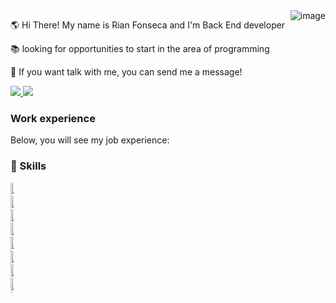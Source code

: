 <img alt="image" align="right" src="https://user-images.githubusercontent.com/104664138/226382413-6d33b624-9083-43d9-8d14-9a215492c83d.png"/>

🌎 Hi There! My name is Rian Fonseca and I'm Back End developer 

📚 looking for opportunities to start in the area of programming

💌 If you want talk with me, you can send me a message!

<p align="left">
  <a href="https://www.instagram.com/rianfonseca_/" alt="Instagram">
    <img src="https://img.shields.io/badge/-Instagram-1C1C1C?style=for-the-badge&logo=Instagram&logoColor=00FFFF&link=https://www.instagram.com/rianfonseca_/"/>
  </a>
  
  <a href="https://www.linkedin.com/in/rian-fonseca-428297248/" alt="Linkedin">
    <img src="https://img.shields.io/badge/-Linkedin-1C1C1C?style=for-the-badge&logo=Linkedin&logoColor=00FFFF&link=https://www.linkedin.com/in/rian-fonseca-428297248/"/>
  </a>
</p>

### Work experience
Below, you will see my job experience:




### 🦄 Skills
<div style="width:5px; height:10px">
  <img height="22" alt="Node" src="https://img.shields.io/badge/Node-%23239120.svg?style=for-the-badge&logo=node&logoColor=white"/>
  <img height="22" alt="JavaScript" src="https://img.shields.io/badge/JavaScript-FCC624?style=for-the-badge&logo=javascript&logoColor=black"/>
  <img height="22" alt="C#" src="https://img.shields.io/badge/c%23-%23239120.svg?style=for-the-badge&logo=c-sharp&logoColor=white"/>
  <img height="22" alt=".NET" src="https://img.shields.io/badge/.NET-D70A53?style=for-the-badge&logo=dotnet&logoColor=white"/>
  <img height="22" alt="ASP.NET" src="https://img.shields.io/badge/asp.net-%2300599C.svg?style=for-the-badge&backend=c&logoColor=white"/>
  <img height="22" alt="Python" src="https://img.shields.io/badge/python-3670A0?style=for-the-badge&logo=python&logoColor=ffdd54"/>
  <img height="22" alt="Java" src="https://img.shields.io/badge/Java-FCC624?style=for-the-badge&logo=java&logoColor=black"/>
  <img height="22" alt="C" src="https://img.shields.io/badge/c-%2300599C.svg?style=for-the-badge&logo=c&logoColor=white"/>
</div>
